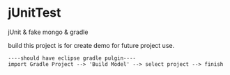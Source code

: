 # jUnitTest
jUnit &amp; fake mongo &amp; gradle

build this project is for create demo for future project use.
```
----should have eclipse gradle pulgin----
import Gradle Project --> 'Build Model' --> select project --> finish
```
